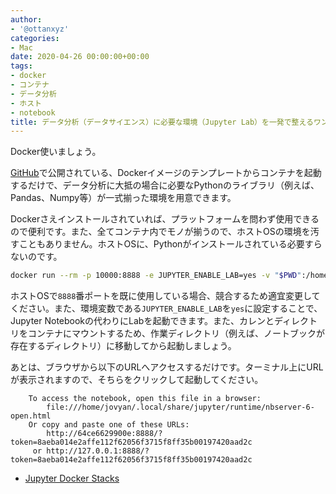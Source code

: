 ```yaml
---
author:
- '@ottanxyz'
categories:
- Mac
date: 2020-04-26 00:00:00+00:00
tags:
- docker
- コンテナ
- データ分析
- ホスト
- notebook
title: データ分析（データサイエンス）に必要な環境（Jupyter Lab）を一発で整えるワンライナー
---
```


Docker使いましょう。

[GitHub](https://github.com/jupyter/docker-stacks)で公開されている、Dockerイメージのテンプレートからコンテナを起動するだけで、データ分析に大抵の場合に必要なPythonのライブラリ（例えば、Pandas、Numpy等）が一式揃った環境を用意できます。

Dockerさえインストールされていれば、プラットフォームを問わず使用できるので便利です。また、全てコンテナ内でモノが揃うので、ホストOSの環境を汚すこともありません。ホストOSに、Pythonがインストールされている必要すらないのです。

```zsh
docker run --rm -p 10000:8888 -e JUPYTER_ENABLE_LAB=yes -v "$PWD":/home/jovyan/work jupyter/datascience-notebook:9b06df75e445
```

ホストOSで`8888`番ポートを既に使用している場合、競合するため適宜変更してください。また、環境変数である`JUPYTER_ENABLE_LAB`を`yes`に設定することで、Jupyter Notebookの代わりにLabを起動できます。また、カレンとディレクトリをコンテナにマウントするため、作業ディレクトリ（例えば、ノートブックが存在するディレクトリ）に移動してから起動しましょう。

あとは、ブラウザから以下のURLへアクセスするだけです。ターミナル上にURLが表示されますので、そちらをクリックして起動してください。

```text
    To access the notebook, open this file in a browser:
        file:///home/jovyan/.local/share/jupyter/runtime/nbserver-6-open.html
    Or copy and paste one of these URLs:
        http://64ce6629900e:8888/?token=8aeba014e2affe112f62056f3715f8ff35b00197420aad2c
     or http://127.0.0.1:8888/?token=8aeba014e2affe112f62056f3715f8ff35b00197420aad2c
```

- [Jupyter Docker Stacks
](https://github.com/jupyter/docker-stacks)